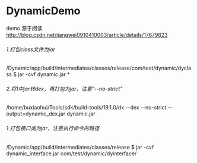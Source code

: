 # DynamicDemo
demo 源于阅读 http://blog.csdn.net/jiangwei0910410003/article/details/17679823
###### 1.打包class文件为jar
/Dynamic/app/build/intermediates/classes/release/com/test/dynamic/dyclass $ jar -cvf dynamic.jar *
###### 2.将1中jar转dex，再打包为jar，注意"--no-strict"
/home/buxiaohui/Tools/sdk/build-tools/19.1.0/dx --dex --no-strict --output=dynamic_dex.jar dynamic.jar
###### 1.打包接口类为jar，注意执行命令的路径
/Dynamic/app/build/intermediates/classes/release $ jar -cvf dynamic_interface.jar com/test/dynamic/dyinterface/